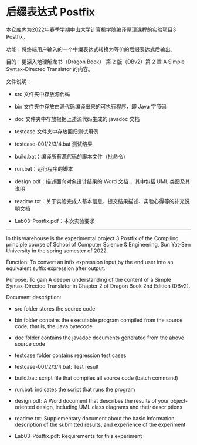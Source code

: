 # 后缀表达式 Postfix

本仓库内为2022年春季学期中山大学计算机学院编译原理课程的实验项目3 Postfix。

功能：将终端用户输入的一个中缀表达式转换为等价的后缀表达式后输出。

目的：更深入地理解龙书（Dragon Book） 第 2 版（DBv2）第 2 章 A Simple Syntax-Directed Translator 的内容。   

文件说明：

- src 文件夹中存放源代码

- bin 文件夹中存放由源代码编译出来的可执行程序，即 Java 字节码
- doc 文件夹中存放根据上述源代码生成的 javadoc 文档
- testcase 文件夹中存放回归测试用例
- testcase-001/2/3/4.bat 测试结果
- build.bat：编译所有源代码的脚本文件（批命令） 
- run.bat：运行程序的脚本

- design.pdf：描述面向对象设计结果的 Word 文档 ，其中包括 UML 类图及其说明
- readme.txt：关于实验完成人基本信息、提交结果描述、实验心得等的补充说明文档 
-   Lab03-Postfix.pdf：本次实验要求

---

In this warehouse is the experimental project 3 Postfix of the Compiling principle course of School of Computer Science & Engineering, Sun Yat-Sen University in the spring semester of 2022.

Function: To convert an infix expression input by the end user into an equivalent suffix expression after output.

Purpose: To gain A deeper understanding of the content of a Simple Syntax-Directed Translator in Chapter 2 of Dragon Book 2nd Edition (DBv2).

Document description:

- src folder stores the source code

- bin folder contains the executable program compiled from the source code, that is, the Java bytecode
- doc folder contains the javadoc documents generated from the above source code

- testcase folder contains regression test cases
- testcase-001/2/3/4.bat: Test result
- build.bat: script file that compiles all source code (batch command)
- run.bat: indicates the script that runs the program

- design.pdf: A Word document that describes the results of your object-oriented design, including UML class diagrams and their descriptions
- readme.txt: Supplementary document about the basic information, description of the submitted results, and experience of the experiment
- Lab03-Postfix.pdf: Requirements for this experiment
